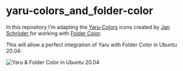 # yaru-colors_and_folder-color

In this repository I'm adapting the [Yaru-Colors](https://github.com/Jannomag/Yaru-Colors) icons created by [Jan Schröder
](https://github.com/Jannomag) for working with [Folder Color](https://costales.github.io/projects/folder-color/).

This will allow a perfect integration of Yaru with Folder Color in Ubuntu 20.04:

![Yaru & Folder Color in Ubuntu 20.04]()
